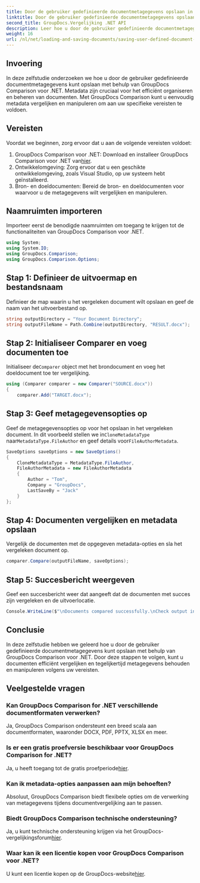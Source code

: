 ```yaml
---
title: Door de gebruiker gedefinieerde documentmetagegevens opslaan in GroupDocs-vergelijking voor .NET
linktitle: Door de gebruiker gedefinieerde documentmetagegevens opslaan in GroupDocs-vergelijking voor .NET
second_title: GroupDocs.Vergelijking .NET API
description: Leer hoe u door de gebruiker gedefinieerde documentmetagegevens kunt opslaan met GroupDocs Comparison voor .NET. Vergelijk en manipuleer eenvoudig metadata met stapsgewijze instructies.
weight: 16
url: /nl/net/loading-and-saving-documents/saving-user-defined-document-metadata/
---
```

## Invoering
In deze zelfstudie onderzoeken we hoe u door de gebruiker gedefinieerde documentmetagegevens kunt opslaan met behulp van GroupDocs Comparison voor .NET. Metadata zijn cruciaal voor het efficiënt organiseren en beheren van documenten. Met GroupDocs Comparison kunt u eenvoudig metadata vergelijken en manipuleren om aan uw specifieke vereisten te voldoen.
## Vereisten
Voordat we beginnen, zorg ervoor dat u aan de volgende vereisten voldoet:
1.  GroupDocs Comparison voor .NET: Download en installeer GroupDocs Comparison voor .NET van[hier](https://releases.groupdocs.com/comparison/net/).
2. Ontwikkelomgeving: Zorg ervoor dat u een geschikte ontwikkelomgeving, zoals Visual Studio, op uw systeem hebt geïnstalleerd.
3. Bron- en doeldocumenten: Bereid de bron- en doeldocumenten voor waarvoor u de metagegevens wilt vergelijken en manipuleren.

## Naamruimten importeren
Importeer eerst de benodigde naamruimten om toegang te krijgen tot de functionaliteiten van GroupDocs Comparison voor .NET.
```csharp
using System;
using System.IO;
using GroupDocs.Comparison;
using GroupDocs.Comparison.Options;
```
## Stap 1: Definieer de uitvoermap en bestandsnaam
Definieer de map waarin u het vergeleken document wilt opslaan en geef de naam van het uitvoerbestand op.
```csharp
string outputDirectory = "Your Document Directory";
string outputFileName = Path.Combine(outputDirectory, "RESULT.docx");
```
## Stap 2: Initialiseer Comparer en voeg documenten toe
 Initialiseer de`Comparer` object met het brondocument en voeg het doeldocument toe ter vergelijking.
```csharp
using (Comparer comparer = new Comparer("SOURCE.docx"))
{
    comparer.Add("TARGET.docx");
```
## Stap 3: Geef metagegevensopties op
 Geef de metagegevensopties op voor het opslaan in het vergeleken document. In dit voorbeeld stellen we in`CloneMetadataType` naar`MetadataType.FileAuthor` en geef details voor`FileAuthorMetadata`.
```csharp
SaveOptions saveOptions = new SaveOptions()
{
    CloneMetadataType = MetadataType.FileAuthor,
    FileAuthorMetadata = new FileAuthorMetadata
    {
        Author = "Tom",
        Company = "GroupDocs",
        LastSaveBy = "Jack"
    }
};
```
## Stap 4: Documenten vergelijken en metadata opslaan
Vergelijk de documenten met de opgegeven metadata-opties en sla het vergeleken document op.
```csharp
comparer.Compare(outputFileName, saveOptions);
```
## Stap 5: Succesbericht weergeven
Geef een succesbericht weer dat aangeeft dat de documenten met succes zijn vergeleken en de uitvoerlocatie.
```csharp
Console.WriteLine($"\nDocuments compared successfully.\nCheck output in {outputDirectory}.");
```

## Conclusie
In deze zelfstudie hebben we geleerd hoe u door de gebruiker gedefinieerde documentmetagegevens kunt opslaan met behulp van GroupDocs Comparison voor .NET. Door deze stappen te volgen, kunt u documenten efficiënt vergelijken en tegelijkertijd metagegevens behouden en manipuleren volgens uw vereisten.
## Veelgestelde vragen
### Kan GroupDocs Comparison for .NET verschillende documentformaten verwerken?
Ja, GroupDocs Comparison ondersteunt een breed scala aan documentformaten, waaronder DOCX, PDF, PPTX, XLSX en meer.
### Is er een gratis proefversie beschikbaar voor GroupDocs Comparison for .NET?
 Ja, u heeft toegang tot de gratis proefperiode[hier](https://releases.groupdocs.com/).
### Kan ik metadata-opties aanpassen aan mijn behoeften?
Absoluut, GroupDocs Comparison biedt flexibele opties om de verwerking van metagegevens tijdens documentvergelijking aan te passen.
### Biedt GroupDocs Comparison technische ondersteuning?
Ja, u kunt technische ondersteuning krijgen via het GroupDocs-vergelijkingsforum[hier](https://forum.groupdocs.com/c/comparison/12).
### Waar kan ik een licentie kopen voor GroupDocs Comparison voor .NET?
 U kunt een licentie kopen op de GroupDocs-website[hier](https://purchase.groupdocs.com/buy).